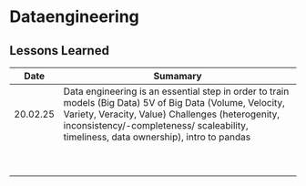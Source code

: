 # Dataengineering 

## Lessons Learned
|Date| Sumamary |
|--|--|
| 20.02.25 | Data engineering is an essential step in order to train models (Big Data) 5V of Big Data (Volume, Velocity, Variety, Veracity, Value) Challenges (heterogenity, inconsistency/-completeness/ scaleability, timeliness, data ownership), intro to pandas |
|  |  |
|  |  |
|  |  |
|  |  |
|  |  |
|  |  |
|  |  |
|  |  |
|  |  |

<!--stackedit_data:
eyJoaXN0b3J5IjpbNzA5ODM3ODldfQ==
-->